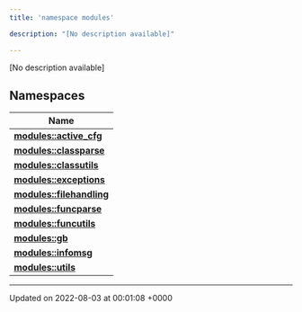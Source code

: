 ```yaml
---
title: 'namespace modules'

description: "[No description available]"

---
```







[No description available]

## Namespaces

| Name           |
| -------------- |
| **[modules::active_cfg](/documentation/code/colliderbit_development/namespaces/namespacemodules_1_1active__cfg/)**  |
| **[modules::classparse](/documentation/code/colliderbit_development/namespaces/namespacemodules_1_1classparse/)**  |
| **[modules::classutils](/documentation/code/colliderbit_development/namespaces/namespacemodules_1_1classutils/)**  |
| **[modules::exceptions](/documentation/code/colliderbit_development/namespaces/namespacemodules_1_1exceptions/)**  |
| **[modules::filehandling](/documentation/code/colliderbit_development/namespaces/namespacemodules_1_1filehandling/)**  |
| **[modules::funcparse](/documentation/code/colliderbit_development/namespaces/namespacemodules_1_1funcparse/)**  |
| **[modules::funcutils](/documentation/code/colliderbit_development/namespaces/namespacemodules_1_1funcutils/)**  |
| **[modules::gb](/documentation/code/colliderbit_development/namespaces/namespacemodules_1_1gb/)**  |
| **[modules::infomsg](/documentation/code/colliderbit_development/namespaces/namespacemodules_1_1infomsg/)**  |
| **[modules::utils](/documentation/code/colliderbit_development/namespaces/namespacemodules_1_1utils/)**  |






-------------------------------

Updated on 2022-08-03 at 00:01:08 +0000
